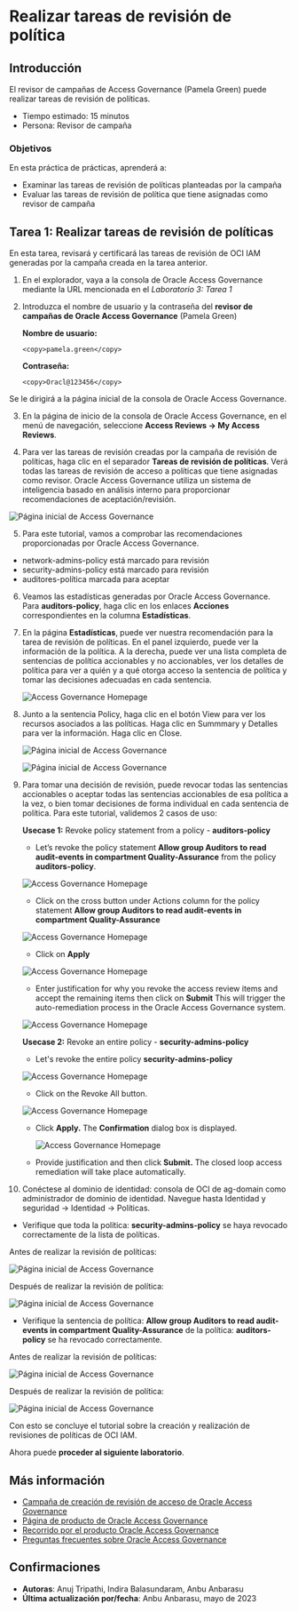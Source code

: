 # Realizar tareas de revisión de política

## Introducción

El revisor de campañas de Access Governance (Pamela Green) puede realizar tareas de revisión de políticas.

*   Tiempo estimado: 15 minutos
*   Persona: Revisor de campaña

### Objetivos

En esta práctica de prácticas, aprenderá a:

*   Examinar las tareas de revisión de políticas planteadas por la campaña
*   Evaluar las tareas de revisión de política que tiene asignadas como revisor de campaña

## Tarea 1: Realizar tareas de revisión de políticas

En esta tarea, revisará y certificará las tareas de revisión de OCI IAM generadas por la campaña creada en la tarea anterior.

1.  En el explorador, vaya a la consola de Oracle Access Governance mediante la URL mencionada en el _Laboratorio 3: Tarea 1_
    
2.  Introduzca el nombre de usuario y la contraseña del **revisor de campañas de Oracle Access Governance** (Pamela Green)
    
    **Nombre de usuario:**
    
        <copy>pamela.green</copy>
        
    
    **Contraseña:**
    
        <copy>Oracl@123456</copy>
        

Se le dirigirá a la página inicial de la consola de Oracle Access Governance.

3.  En la página de inicio de la consola de Oracle Access Governance, en el menú de navegación, seleccione **Access Reviews -> My Access Reviews**.
    
4.  Para ver las tareas de revisión creadas por la campaña de revisión de políticas, haga clic en el separador **Tareas de revisión de políticas**. Verá todas las tareas de revisión de acceso a políticas que tiene asignadas como revisor. Oracle Access Governance utiliza un sistema de inteligencia basado en análisis interno para proporcionar recomendaciones de aceptación/revisión.
    

![Página inicial de Access Governance](images/my-access-reviews.png)

5.  Para este tutorial, vamos a comprobar las recomendaciones proporcionadas por Oracle Access Governance.

*   network-admins-policy está marcado para revisión
*   security-admins-policy está marcado para revisión
*   auditores-política marcada para aceptar

6.  Veamos las estadísticas generadas por Oracle Access Governance. Para **auditors-policy**, haga clic en los enlaces **Acciones** correspondientes en la columna **Estadísticas**.
    
7.  En la página **Estadísticas**, puede ver nuestra recomendación para la tarea de revisión de políticas. En el panel izquierdo, puede ver la información de la política. A la derecha, puede ver una lista completa de sentencias de política accionables y no accionables, ver los detalles de política para ver a quién y a qué otorga acceso la sentencia de política y tomar las decisiones adecuadas en cada sentencia.
    

    ![Access Governance Homepage](images/view-policy.png)
    

8.  Junto a la sentencia Policy, haga clic en el botón View para ver los recursos asociados a las políticas. Haga clic en Summmary y Detalles para ver la información. Haga clic en Close.
    
    ![Página inicial de Access Governance](images/summary.png)
    
    ![Página inicial de Access Governance](images/details.png)
    
9.  Para tomar una decisión de revisión, puede revocar todas las sentencias accionables o aceptar todas las sentencias accionables de esa política a la vez, o bien tomar decisiones de forma individual en cada sentencia de política. Para este tutorial, validemos 2 casos de uso:
    

    **Usecase 1:**  Revoke policy statement from a policy - **auditors-policy**
    
      - Let’s revoke the policy statement **Allow group Auditors to read audit-events in compartment Quality-Assurance** from the policy  **auditors-policy**. 
    
      ![Access Governance Homepage](images/auditor-policy.png)
    
      - Click on the cross button under Actions column for the policy statement **Allow group Auditors to read audit-events in compartment Quality-Assurance**
    
      ![Access Governance Homepage](images/click-revoke-auditor-policy.png)
    
      - Click on **Apply**
    
      ![Access Governance Homepage](images/click-apply-auditor-policy.png)
    
      -  Enter justification for why you revoke the access review items and accept the remaining items then click on **Submit** This will trigger the auto-remediation process in the Oracle Access Governance system.
    
      ![Access Governance Homepage](images/policy-review-list-new.png)
    
    
    **Usecase 2:**  Revoke an entire policy - **security-admins-policy** 
    
      - Let's revoke the entire policy **security-admins-policy** 
    
       ![Access Governance Homepage](images/security-policy.png)
    
      - Click on the Revoke All button. 
    
       ![Access Governance Homepage](images/revoke-all-security-policy.png)
    
      - Click **Apply.** The **Confirmation** dialog box is displayed.
    
        ![Access Governance Homepage](images/apply-security-policy.png)
    
     - Provide justification and then click **Submit.** The closed loop access remediation will take place automatically.
    

10.  Conéctese al dominio de identidad: consola de OCI de ag-domain como administrador de dominio de identidad. Navegue hasta Identidad y seguridad -> Identidad -> Políticas.

*   Verifique que toda la política: **security-admins-policy** se haya revocado correctamente de la lista de políticas.

Antes de realizar la revisión de políticas:

![Página inicial de Access Governance](images/before-security-policy.png)

Después de realizar la revisión de política:

![Página inicial de Access Governance](images/after-security-policy.png)

*   Verifique la sentencia de política: **Allow group Auditors to read audit-events in compartment Quality-Assurance** de la política: **auditors-policy** se ha revocado correctamente.

Antes de realizar la revisión de políticas:

![Página inicial de Access Governance](images/before-auditor-policy.png)

Después de realizar la revisión de política:

![Página inicial de Access Governance](images/after-auditor-policy.png)

Con esto se concluye el tutorial sobre la creación y realización de revisiones de políticas de OCI IAM.

Ahora puede **proceder al siguiente laboratorio**.

## Más información

*   [Campaña de creación de revisión de acceso de Oracle Access Governance](https://docs.oracle.com/en/cloud/paas/access-governance/pdapg/index.html)
*   [Página de producto de Oracle Access Governance](https://www.oracle.com/security/cloud-security/access-governance/)
*   [Recorrido por el producto Oracle Access Governance](https://www.oracle.com/webfolder/s/quicktours/paas/pt-sec-access-governance/index.html)
*   [Preguntas frecuentes sobre Oracle Access Governance](https://www.oracle.com/security/cloud-security/access-governance/faq/)

## Confirmaciones

*   **Autoras**: Anuj Tripathi, Indira Balasundaram, Anbu Anbarasu
*   **Última actualización por/fecha**: Anbu Anbarasu, mayo de 2023